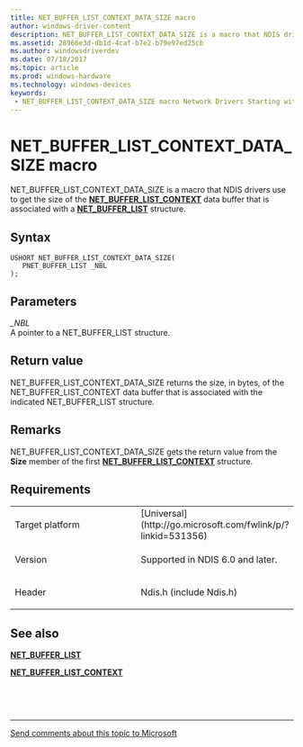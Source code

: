 ```yaml
---
title: NET_BUFFER_LIST_CONTEXT_DATA_SIZE macro
author: windows-driver-content
description: NET_BUFFER_LIST_CONTEXT_DATA_SIZE is a macro that NDIS drivers use to get the size of the NET_BUFFER_LIST_CONTEXT data buffer that is associated with a NET_BUFFER_LIST structure.
ms.assetid: 28966e3d-db1d-4caf-b7e2-b79e97ed25cb
ms.author: windowsdriverdev 
ms.date: 07/18/2017 
ms.topic: article 
ms.prod: windows-hardware 
ms.technology: windows-devices 
keywords:
 - NET_BUFFER_LIST_CONTEXT_DATA_SIZE macro Network Drivers Starting with Windows Vista
---
```


# NET\_BUFFER\_LIST\_CONTEXT\_DATA\_SIZE macro


NET\_BUFFER\_LIST\_CONTEXT\_DATA\_SIZE is a macro that NDIS drivers use to get the size of the [**NET\_BUFFER\_LIST\_CONTEXT**](https://msdn.microsoft.com/library/windows/hardware/ff568389) data buffer that is associated with a [**NET\_BUFFER\_LIST**](https://msdn.microsoft.com/library/windows/hardware/ff568388) structure.

Syntax
------

```ManagedCPlusPlus
USHORT NET_BUFFER_LIST_CONTEXT_DATA_SIZE(
   PNET_BUFFER_LIST _NBL
);
```

Parameters
----------

*\_NBL*   
A pointer to a NET\_BUFFER\_LIST structure.

Return value
------------

NET\_BUFFER\_LIST\_CONTEXT\_DATA\_SIZE returns the size, in bytes, of the NET\_BUFFER\_LIST\_CONTEXT data buffer that is associated with the indicated NET\_BUFFER\_LIST structure.

Remarks
-------

NET\_BUFFER\_LIST\_CONTEXT\_DATA\_SIZE gets the return value from the **Size** member of the first [**NET\_BUFFER\_LIST\_CONTEXT**](https://msdn.microsoft.com/library/windows/hardware/ff568389) structure.

Requirements
------------

<table>
<colgroup>
<col width="50%" />
<col width="50%" />
</colgroup>
<tbody>
<tr class="odd">
<td><p>Target platform</p></td>
<td>[Universal](http://go.microsoft.com/fwlink/p/?linkid=531356)</td>
</tr>
<tr class="even">
<td><p>Version</p></td>
<td><p>Supported in NDIS 6.0 and later.</p></td>
</tr>
<tr class="odd">
<td><p>Header</p></td>
<td>Ndis.h (include Ndis.h)</td>
</tr>
</tbody>
</table>

## See also


[**NET\_BUFFER\_LIST**](https://msdn.microsoft.com/library/windows/hardware/ff568388)

[**NET\_BUFFER\_LIST\_CONTEXT**](https://msdn.microsoft.com/library/windows/hardware/ff568389)

 

 


--------------------
[Send comments about this topic to Microsoft](mailto:wsddocfb@microsoft.com?subject=Documentation%20feedback%20%5Bnetvista\netvista%5D:%20NET_BUFFER_LIST_CONTEXT_DATA_SIZE%20macro%20%20RELEASE:%20%287/10/2017%29&body=%0A%0APRIVACY%20STATEMENT%0A%0AWe%20use%20your%20feedback%20to%20improve%20the%20documentation.%20We%20don't%20use%20your%20email%20address%20for%20any%20other%20purpose,%20and%20we'll%20remove%20your%20email%20address%20from%20our%20system%20after%20the%20issue%20that%20you're%20reporting%20is%20fixed.%20While%20we're%20working%20to%20fix%20this%20issue,%20we%20might%20send%20you%20an%20email%20message%20to%20ask%20for%20more%20info.%20Later,%20we%20might%20also%20send%20you%20an%20email%20message%20to%20let%20you%20know%20that%20we've%20addressed%20your%20feedback.%0A%0AFor%20more%20info%20about%20Microsoft's%20privacy%20policy,%20see%20http://privacy.microsoft.com/default.aspx. "Send comments about this topic to Microsoft")


